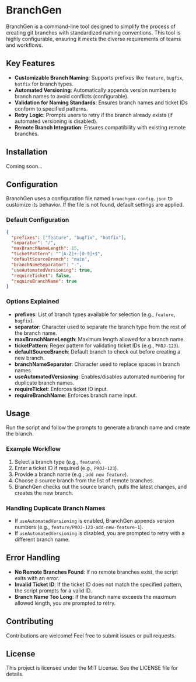 # BranchGen

BranchGen is a command-line tool designed to simplify the process of creating git branches with standardized naming conventions. This tool is highly configurable, ensuring it meets the diverse requirements of teams and workflows.

## Key Features

- **Customizable Branch Naming**: Supports prefixes like `feature`, `bugfix`, `hotfix` for branch types.
- **Automated Versioning**: Automatically appends version numbers to branch names to avoid conflicts (configurable).
- **Validation for Naming Standards**: Ensures branch names and ticket IDs conform to specified patterns.
- **Retry Logic**: Prompts users to retry if the branch already exists (if automated versioning is disabled).
- **Remote Branch Integration**: Ensures compatibility with existing remote branches.

## Installation

Coming soon...

## Configuration

BranchGen uses a configuration file named `branchgen-config.json` to customize its behavior. If the file is not found, default settings are applied.

### Default Configuration

```json
{
  "prefixes": ["feature", "bugfix", "hotfix"],
  "separator": "/",
  "maxBranchNameLength": 15,
  "ticketPattern": "^[A-Z]+-[0-9]+$",
  "defaultSourceBranch": "main",
  "branchNameSeparator": "-",
  "useAutomatedVersioning": true,
  "requireTicket": false,
  "requireBranchName": true
}
```

### Options Explained

- **prefixes**: List of branch types available for selection (e.g., `feature`, `bugfix`).
- **separator**: Character used to separate the branch type from the rest of the branch name.
- **maxBranchNameLength**: Maximum length allowed for a branch name.
- **ticketPattern**: Regex pattern for validating ticket IDs (e.g., `PROJ-123`).
- **defaultSourceBranch**: Default branch to check out before creating a new branch.
- **branchNameSeparator**: Character used to replace spaces in branch names.
- **useAutomatedVersioning**: Enables/disables automated numbering for duplicate branch names.
- **requireTicket**: Enforces ticket ID input.
- **requireBranchName**: Enforces branch name input.

## Usage

Run the script and follow the prompts to generate a branch name and create the branch.

### Example Workflow

1. Select a branch type (e.g., `feature`).
2. Enter a ticket ID if required (e.g., `PROJ-123`).
3. Provide a branch name (e.g., `add new feature`).
4. Choose a source branch from the list of remote branches.
5. BranchGen checks out the source branch, pulls the latest changes, and creates the new branch.

### Handling Duplicate Branch Names

- If `useAutomatedVersioning` is enabled, BranchGen appends version numbers (e.g., `feature/PROJ-123-add-new-feature-1`).
- If `useAutomatedVersioning` is disabled, you are prompted to retry with a different branch name.

## Error Handling

- **No Remote Branches Found**: If no remote branches exist, the script exits with an error.
- **Invalid Ticket ID**: If the ticket ID does not match the specified pattern, the script prompts for a valid ID.
- **Branch Name Too Long**: If the branch name exceeds the maximum allowed length, you are prompted to retry.

## Contributing

Contributions are welcome! Feel free to submit issues or pull requests.

## License

This project is licensed under the MIT License. See the LICENSE file for details.
